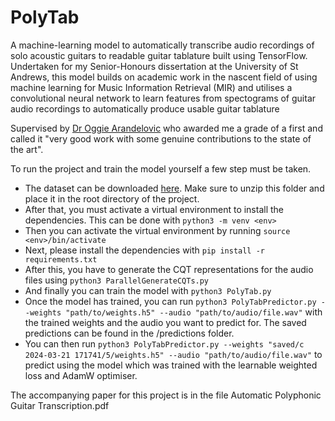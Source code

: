 # PolyTab

A machine-learning model to automatically transcribe audio recordings of solo acoustic guitars to readable guitar tablature built using TensorFlow. Undertaken for my Senior-Honours dissertation at the University of St Andrews, this model builds on academic work in the nascent field of using machine learning for Music Information Retrieval (MIR) and utilises a convolutional neural network to learn features from spectograms of guitar audio recordings to automatically produce usable guitar tablature

Supervised by [Dr Oggie Arandelovic](https://www.st-andrews.ac.uk/computer-science/people/oa7/) who awarded me a grade of a first and called it "very good work with some genuine contributions to the state of the art".

To run the project and train the model yourself a few step must be taken.
* The dataset can be downloaded [here](https://zenodo.org/record/1422265/files/GuitarSet_audio_and_annotation.zip?download=1). Make sure to unzip this folder and place it in the root directory of the project.
* After that, you must activate a virtual environment to install the dependencies. This can be done with `python3 -m venv <env>`
* Then you can activate the virtual environment by running `source <env>/bin/activate`
* Next, please install the dependencies with `pip install -r requirements.txt`
* After this, you have to generate the CQT representations for the audio files using `python3 ParallelGenerateCQTs.py`
* And finally you can train the model with `python3 PolyTab.py`
* Once the model has trained, you can run `python3 PolyTabPredictor.py --weights "path/to/weights.h5" --audio "path/to/audio/file.wav"`
with the trained weights and the audio you want to predict for. The saved predictions can be found in the /predictions folder.
* You can then run `python3 PolyTabPredictor.py --weights "saved/c 2024-03-21 171741/5/weights.h5" --audio "path/to/audio/file.wav"` to predict using the model which was trained with the learnable weighted loss and AdamW optimiser.

The accompanying paper for this project is in the file Automatic Polyphonic Guitar Transcription.pdf
